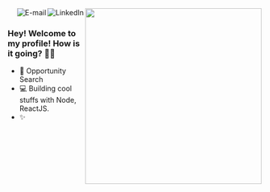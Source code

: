 
<img align="right" src="https://www.mobinius.com/wp-content/uploads/2020/04/Reactjs-banner-img.png" width="350"/>

<a href="https://www.linkedin.com/in/rodrdev/">
<img align="right" alt="LinkedIn" src="https://img.shields.io/badge/-Rodrigo%20Ribeiro-blue"/>
</a>

<a href="mailto:rodrigors.dev@gmail.com">
<img align="right" alt="E-mail" src="https://img.shields.io/badge/-How%20to%20reach%20me-red"/>
</a>

<br/>

### Hey! Welcome to my profile! How is it going? 👋🥰

- 🚀 Opportunity Search
- 💻 Building cool stuffs with Node, ReactJS.
- ✨ 


